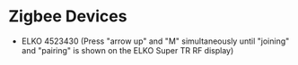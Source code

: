 # Zigbee Devices
* ELKO 4523430 (Press "arrow up" and "M" simultaneously until "joining" and "pairing" is shown on the ELKO Super TR RF display)
